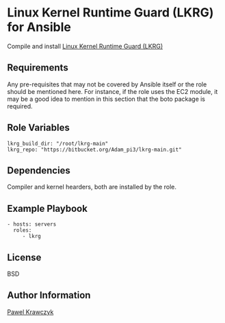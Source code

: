Linux Kernel Runtime Guard (LKRG) for Ansible
=============================================

Compile and install [Linux Kernel Runtime Guard (LKRG)](https://bitbucket.org/Adam_pi3/lkrg-main/src/master/)

Requirements
------------

Any pre-requisites that may not be covered by Ansible itself or the role should be mentioned here. For instance, if the role uses the EC2 module, it may be a good idea to mention in this section that the boto package is required.

Role Variables
--------------

```
lkrg_build_dir: "/root/lkrg-main"
lkrg_repo: "https://bitbucket.org/Adam_pi3/lkrg-main.git"
```

Dependencies
------------

Compiler and kernel hearders, both are installed by the role.

Example Playbook
----------------

```
- hosts: servers
  roles:
     - lkrg
```

License
-------

BSD

Author Information
------------------

[Pawel Krawczyk](https://webcookies.org/contact/)
